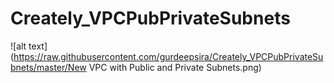 # Creately_VPCPubPrivateSubnets


![alt text](https://raw.githubusercontent.com/gurdeepsira/Creately_VPCPubPrivateSubnets/master/New VPC with Public and Private Subnets.png)


